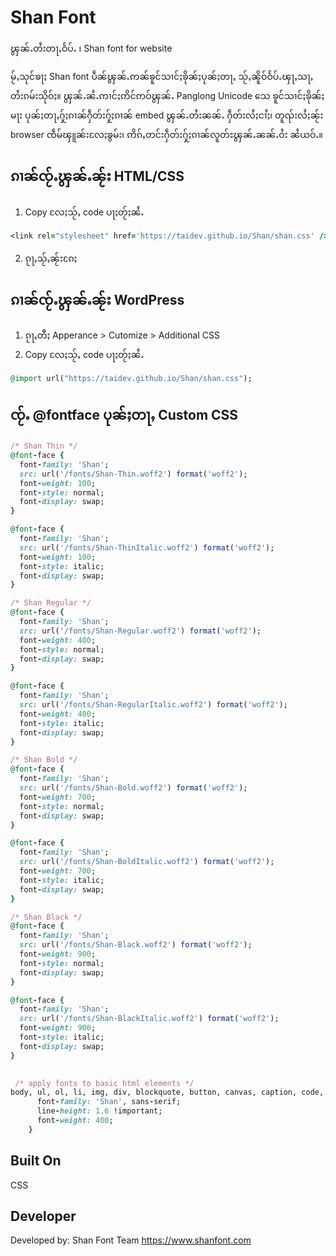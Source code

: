 # Shan Font
ၾွၼ်ႉတႆးတႃႇဝႅပ်ႉ ၊ Shan font for website

မႂ်ႇသုင်ၶႃႈ
Shan font ပဵၼ်ၾွၼ်ႉဢၼ်ၶူင်သၢင်ႈၶိုၼ်ႈပုၼ်ႈတႃႇ သႂ်ႇၼိူဝ်ဝႅပ်ႉၾႃႇသႃႇတႆးၵမ်းသိုဝ်ႈ။ ၾွၼ်ႉၼႆႉဢၢင်ႈဢိင်ဢဝ်ၾွၼ်ႉ Panglong Unicode သေ ၶူင်သၢင်ႈၶိုၼ်ႈမႃး ပုၼ်ႈတႃႇႁႂ်ႈၵၢၼ်ႁဵတ်းႁႂ်ႈၵၢၼ် embed ၾွၼ်ႉတႆးၼၼ်ႉ ႁဵတ်းလႆႈငၢႆႈ၊ တူၺ်းလႆႈၼႂ်း browser ၸဵမ်ၾူၼ်းလႄႈၶွမ်း၊ ဢိၵ်ႇတင်းႁဵတ်းႁႂ်ႈၵၢၼ်လူတ်ႊၾွၼ်ႉၼၼ်ႉဝႆး ၼႆယဝ်ႉ။

## ၵၢၼ်ၸႂ်ႉၾွၼ်ႉၼႂ်း HTML/CSS
1. Copy လႄႈသႂ်ႇ code ပႃႈတႂ်ႈၼႆႉ
```ruby
<link rel="stylesheet" href='https://taidev.github.io/Shan/shan.css' />
```
2. ၵႂႃႇသႂ်ႇၼႂ်းၵႄႈ <head> </head>


## ၵၢၼ်ၸႂ်ႉၾွၼ်ႉၼႂ်း WordPress
1. ၵႂႃႇတီႈ Apperance > Cutomize > Additional CSS
2. Copy လႄႈသႂ်ႇ code ပႃႈတႂ်ႈၼႆႉ
```ruby
@import url("https://taidev.github.io/Shan/shan.css");
```
	

## ၸႂ်ႉ @fontface ပုၼ်ႈတႃႇ Custom CSS
```ruby
/* Shan Thin */
@font-face {
  font-family: 'Shan';
  src: url('/fonts/Shan-Thin.woff2') format('woff2');
  font-weight: 100;
  font-style: normal;
  font-display: swap;
}

@font-face {
  font-family: 'Shan';
  src: url('/fonts/Shan-ThinItalic.woff2') format('woff2');
  font-weight: 100;
  font-style: italic;
  font-display: swap;
}

/* Shan Regular */
@font-face {
  font-family: 'Shan';
  src: url('/fonts/Shan-Regular.woff2') format('woff2');
  font-weight: 400;
  font-style: normal;
  font-display: swap;
}

@font-face {
  font-family: 'Shan';
  src: url('/fonts/Shan-RegularItalic.woff2') format('woff2');
  font-weight: 400;
  font-style: italic;
  font-display: swap;
}

/* Shan Bold */
@font-face {
  font-family: 'Shan';
  src: url('/fonts/Shan-Bold.woff2') format('woff2');
  font-weight: 700;
  font-style: normal;
  font-display: swap;
}

@font-face {
  font-family: 'Shan';
  src: url('/fonts/Shan-BoldItalic.woff2') format('woff2');
  font-weight: 700;
  font-style: italic;
  font-display: swap;
}

/* Shan Black */
@font-face {
  font-family: 'Shan';
  src: url('/fonts/Shan-Black.woff2') format('woff2');
  font-weight: 900;
  font-style: normal;
  font-display: swap;
}

@font-face {
  font-family: 'Shan';
  src: url('/fonts/Shan-BlackItalic.woff2') format('woff2');
  font-weight: 900;
  font-style: italic;
  font-display: swap;
}

 
 /* apply fonts to basic html elements */  
body, ul, ol, li, img, div, blockquote, button, canvas, caption, code, data, dd, del, details, dialog, dl, element, em, footer, form, hr, i, nav, q, span, a, input, hr, quote, table, h1, h2, h3, h4, h5, h6, p, pre, kbd, tt, var, samp, select, textarea, optgroup, details, progress, main {     
      font-family: 'Shan', sans-serif;
      line-height: 1.6 !important;   
      font-weight: 400;
    }
```
**Built On**
---
CSS

**Developer**
---
Developed by: Shan Font Team
https://www.shanfont.com

